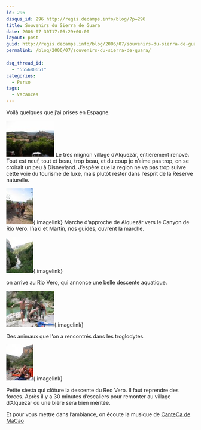 ```yaml
---
id: 296
disqus_id: 296 http://regis.decamps.info/blog/?p=296
title: Souvenirs du Sierra de Guara
date: 2006-07-30T17:06:29+00:00
layout: post
guid: http://regis.decamps.info/blog/2006/07/souvenirs-du-sierra-de-guara/
permalink: /blog/2006/07/souvenirs-du-sierra-de-guara/

dsq_thread_id:
  - "555680651"
categories:
  - Perso
tags:
  - Vacances
---
```

Voilà quelques que j’ai prises en Espagne.

[<img id="image289" alt="Alquezar" src="/blog/wp-content/uploads/2006/07/IMG_3238.thumbnail.JPG" />](/blog/wp-content/uploads/2006/07/IMG_3238.JPG "Alquezar") Le très mignon village d’Alquezár, entièrement renové. Tout est neuf, tout et beau, trop beau, et du coup je n’aime pas trop, on se croirait un peu à Disneyland. J’espère que la region ne va pas trop suivre cette voie du tourisme de luxe, mais plutôt rester dans l’esprit de la Réserve naturelle.

[<img id="image290" alt="Marche d'approche" src="/blog/wp-content/uploads/2006/07/IMG_3239.thumbnail.JPG" />](/blog/wp-content/uploads/2006/07/IMG_3239.JPG "Marche d'approche"){.imagelink} Marche d’approche de Alquezár vers le Canyon de Rio Vero. Iñaki et Martin, nos guides, ouvrent la marche.

[<img alt="Le Rio Vero" id="image292" src="/blog/wp-content/uploads/2006/07/IMG_3260.thumbnail.JPG" />](/blog/wp-content/uploads/2006/07/IMG_3260.JPG "Le Rio Vero"){.imagelink}
  
on arrive au Rio Vero, qui annonce une belle descente aquatique.

[<img alt="Hommes Troglodytes" id="image293" src="/blog/wp-content/uploads/2006/07/IMG_3275.thumbnail.JPG" />](/blog/wp-content/uploads/2006/07/IMG_3275.JPG "Hommes Troglodytes"){.imagelink}
  
Des animaux que l’on a rencontrés dans les troglodytes.

[<img alt="Sieste après le Rio Vero" id="image294" src="/blog/wp-content/uploads/2006/07/IMG_3279.thumbnail.JPG" />](/blog/wp-content/uploads/2006/07/IMG_3279.JPG "Sieste après le Rio Vero"){.imagelink}
  
Petite siesta qui clôture la descente du Reo Vero. Il faut reprendre des forces. Après il y a 30 minutes d’escaliers pour remonter au village d’Alquezár où une bière sera bien méritée.

Et pour vous mettre dans l’ambiance, on écoute la musique de [CanteCa de MaCao](http://www.cantecademacao.org/)
